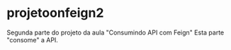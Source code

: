 # projetoonfeign2
Segunda parte do projeto da aula "Consumindo API com Feign"
Esta parte "consome" a API.
